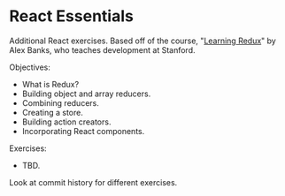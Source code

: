 # React Essentials #

Additional React exercises. Based off of the course, "[Learning Redux](https://www.linkedin.com/learning/learning-redux/welcome)" by Alex Banks, who teaches development at Stanford.

Objectives:

- What is Redux?
- Building object and array reducers.
- Combining reducers.
- Creating a store.
- Building action creators.
- Incorporating React components.

Exercises:

- TBD.
  
Look at commit history for different exercises.
